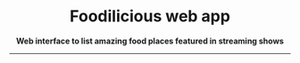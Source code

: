 <div align="center">
  <h1>Foodilicious web app</h1>
  <strong>Web interface to list amazing food places featured in streaming shows</strong>
</div>

<hr>
